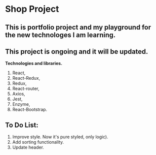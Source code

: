    # Shop Project

   ## This is portfolio project and my playground for the new technologes I am learning.

## This project is ongoing and it will be updated.

**Technologies and libraries.**

   1. React,
   2. React-Redux,
   3. Redux,
   3. React-router,
   5. Axios,
   6. Jest,
   7. Enzyme,
   8. React-Bootstrap.

## To Do List:

   1. Improve style. Now it's pure styled, only logic).
   2. Add sorting functionality.
   3. Update header.
